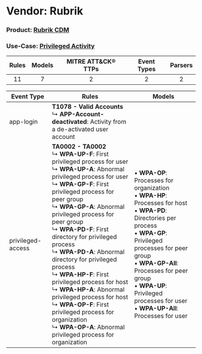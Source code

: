Vendor: Rubrik
==============
### Product: [Rubrik CDM](../ds_rubrik_rubrik_cdm.md)
### Use-Case: [Privileged Activity](../../../../UseCases/uc_privileged_activity.md)

| Rules | Models | MITRE ATT&CK® TTPs | Event Types | Parsers |
|:-----:|:------:|:------------------:|:-----------:|:-------:|
|  11   |   7    |         2          |      2      |    2    |

| Event Type        | Rules    | Models    |
| ---- | ---- | ---- |
| app-login         | <b>T1078 - Valid Accounts</b><br> ↳ <b>APP-Account-deactivated</b>: Activity from a de-activated user account    |    |
| privileged-access | <b>TA0002 - TA0002</b><br> ↳ <b>WPA-UP-F</b>: First privileged process for user<br> ↳ <b>WPA-UP-A</b>: Abnormal privileged process for user<br> ↳ <b>WPA-GP-F</b>: First privileged process for peer group<br> ↳ <b>WPA-GP-A</b>: Abnormal privileged process for peer group<br> ↳ <b>WPA-PD-F</b>: First directory for privileged process<br> ↳ <b>WPA-PD-A</b>: Abnormal directory for privileged process<br> ↳ <b>WPA-HP-F</b>: First privileged process for host<br> ↳ <b>WPA-HP-A</b>: Abnormal privileged process for host<br> ↳ <b>WPA-OP-F</b>: First privileged process for organization<br> ↳ <b>WPA-OP-A</b>: Abnormal privileged process for organization |  • <b>WPA-OP</b>: Processes for organization<br> • <b>WPA-HP</b>: Processes for host<br> • <b>WPA-PD</b>: Directories per process<br> • <b>WPA-GP</b>: Privileged processes for peer group<br> • <b>WPA-GP-All</b>: Processes for peer group<br> • <b>WPA-UP</b>: Privileged processes for user<br> • <b>WPA-UP-All</b>: Processes for user |
